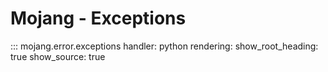Mojang - Exceptions
===

::: mojang.error.exceptions
    handler: python
    rendering:
      show_root_heading: true
      show_source: true